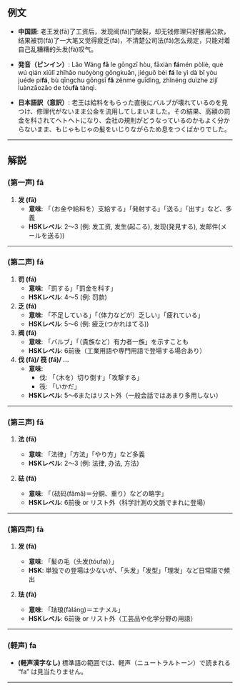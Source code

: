 ## 例文

* **中国語**:
  老王发(fā)了工资后，发现阀(fá)门破裂，却无钱修理只好挪用公款，结果被罚(fá)了一大笔又觉得疲乏(fá)，不清楚公司法(fǎ)怎么规定，只能对着自己乱糟糟的头发(fà)叹气。

* **発音（ピンイン）**:
  Lǎo Wáng **fā** le gōngzī hòu, fāxiàn **fá**mén pòliè, què wú qián xiūlǐ zhǐhǎo nuóyòng gōngkuǎn,
  jiéguǒ bèi **fá** le yì dà bǐ yòu juéde pí**fá**,
  bù qīngchu gōngsī **fǎ** zěnme guīdìng,
  zhǐnéng duìzhe zìjǐ luànzāozāo de tóu**fà** tànqì.

* **日本語訳（意訳）**:
  老王は給料をもらった直後にバルブが壊れているのを見つけ、修理代がないまま公金を流用してしまいました。その結果、高額の罰金を科されてヘトヘトになり、会社の規則がどうなっているのかもよく分からないまま、もじゃもじゃの髪をいじりながらため息をつくばかりでした。

---

## 解説

### (第一声) fā
1. **发 (fā)**
   - **意味**: 「（お金や給料を）支給する」「発射する」「送る」「出す」など、多義
   - **HSKレベル**: 2〜3 (例: 发工资, 发生(起こる), 发现(発見する), 发邮件(メールを送る))

---

### (第二声) fá
1. **罚 (fá)**
   - **意味**: 「罰する」「罰金を科す」
   - **HSKレベル**: 4〜5 (例: 罚款)
2. **乏 (fá)**
   - **意味**: 「不足している」「（体力などが）乏しい」「疲れている」
   - **HSKレベル**: 5〜6 (例: 疲乏(つかれはてる))
3. **阀 (fá)**
   - **意味**: 「バルブ」「（貴族など）有力者一族」を示すことも
   - **HSKレベル**: 6前後（工業用語や専門用語で登場する場合あり）
4. **伐 (fá)/ 筏 (fá)/ …**
   - **意味**:
     - 伐: 「（木を）切り倒す」「攻撃する」
     - 筏: 「いかだ」
   - **HSKレベル**: 5〜6またはリスト外（一般会話ではあまり多用しない）

---

### (第三声) fǎ
1. **法 (fǎ)**
   - **意味**: 「法律」「方法」「やり方」など多義
   - **HSKレベル**: 2〜3 (例: 法律, 办法, 方法)

2. **砝 (fǎ)**
   - **意味**: 「（砝码(fǎmǎ)＝分銅、重り）などの略字」
   - **HSKレベル**: 6前後 or リスト外（科学計測の文脈でまれに登場）

---

### (第四声) fà
1. **发 (fà)**
   - **意味**: 「髪の毛（头发(tóufa)）」
   - **HSK**: 単独での登場は少ないが、「头发」「发型」「理发」など日常語で頻出

2. **珐 (fà)**
   - **意味**: 「珐琅(fàláng)＝エナメル」
   - **HSKレベル**: 6前後 or リスト外（工芸品や化学分野の用語）

---

### (軽声) fa
- **(軽声漢字なし)**
  標準語の範囲では、軽声（ニュートラルトーン）で読まれる “fa” は見当たりません。

---
